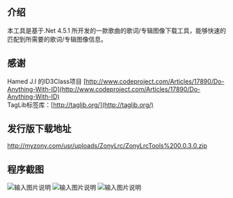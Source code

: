 ## 介绍
本工具是基于.Net 4.5.1 所开发的一款歌曲的歌词/专辑图像下载工具，能够快速的匹配到所需要的歌词/专辑图像信息。

## 感谢
Hamed J.I 的ID3Class项目 [http://www.codeproject.com/Articles/17890/Do-Anything-With-ID](http://www.codeproject.com/Articles/17890/Do-Anything-With-ID)  
TagLib标签库：[http://taglib.org/](http://taglib.org/)

## 发行版下载地址
http://myzony.com/usr/uploads/ZonyLrc/ZonyLrcTools%200.0.3.0.zip

## 程序截图
![输入图片说明](http://git.oschina.net/uploads/images/2016/1117/113750_a9f9a2a3_24648.png "在这里输入图片标题")
![输入图片说明](http://git.oschina.net/uploads/images/2016/1117/113738_07feb978_24648.png "在这里输入图片标题")
![输入图片说明](http://git.oschina.net/uploads/images/2016/1117/113757_9ee113b2_24648.png "在这里输入图片标题")